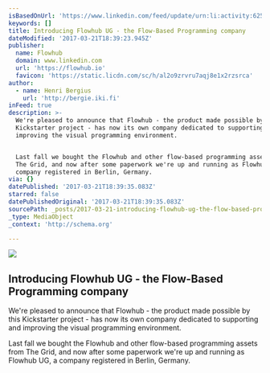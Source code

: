 ```yaml
---
isBasedOnUrl: 'https://www.linkedin.com/feed/update/urn:li:activity:6250019173146075136/'
keywords: []
title: Introducing Flowhub UG - the Flow-Based Programming company
dateModified: '2017-03-21T18:39:23.945Z'
publisher:
  name: Flowhub
  domain: www.linkedin.com
  url: 'https://flowhub.io'
  favicon: 'https://static.licdn.com/sc/h/al2o9zrvru7aqj8e1x2rzsrca'
author:
  - name: Henri Bergius
    url: 'http://bergie.iki.fi'
inFeed: true
description: >-
  We're pleased to announce that Flowhub - the product made possible by this
  Kickstarter project - has now its own company dedicated to supporting and
  improving the visual programming environment.


  Last fall we bought the Flowhub and other flow-based programming assets from
  The Grid, and now after some paperwork we're up and running as Flowhub UG, a
  company registered in Berlin, Germany.
via: {}
datePublished: '2017-03-21T18:39:35.083Z'
starred: false
datePublishedOriginal: '2017-03-21T18:39:35.083Z'
sourcePath: _posts/2017-03-21-introducing-flowhub-ug-the-flow-based-programming-company.md
_type: MediaObject
_context: 'http://schema.org'

---
```

<article style=""><img src="https://the-grid-user-content.s3-us-west-2.amazonaws.com/393e718c-6990-416d-8c45-47285042e665.png" /><h1>Introducing Flowhub UG - the Flow-Based Programming company</h1><p>We're pleased to announce that Flowhub - the product made possible by this Kickstarter project - has now its own company dedicated to supporting and improving the visual programming environment.

Last fall we bought the Flowhub and other flow-based programming assets from The Grid, and now after some paperwork we're up and running as Flowhub UG, a company registered in Berlin, Germany.</p></article>